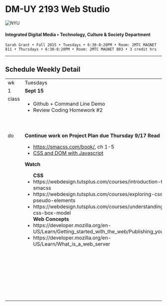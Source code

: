 # DM-UY 2193 Web Studio

![NYU](http://ws2.polishedsolid.com/de/nyu_soe_logo.png)
#### Integrated Digital Media • Technology, Culture & Society Department

    Sarah Grant • Fall 2015 • Tuesdays • 6:30-8:20PM • Room: 2MTC MAGNET 811 • Thursdays • 6:30-8:20PM • Room: 2MTC MAGNET 803 • 3 credit hrs

---

## Schedule Weekly Detail

<table>
<tr>
<td>wk</td>
<td>Tuesdays</td>
<td>Thursdays</td>
</tr>
<!-- first week -->
<tr>
        <td valign="top" width="4%">1</td>
        <td valign="top" width="48%"><strong>Sept 15</strong></td>
        <td valign="top" width="48%"><strong>Sept 17</strong></td>
    </tr>
 <tr>
        <td valign="top">class</td>
        <td valign="top">
            <ul>
                <li>Github + Command Line Demo</li>
                <li>Review Coding Homework #2</li>
            </ul>
        </td>
        <td valign="top">
            <ul>
                <li>Review Project Plan Homework</li>
                <li>Using ssh keys with Github</li>
                <li>CSS basics wrap-up: box model and positioning</li>
                <li>SMACCS style of writing CSS</li>
            </ul>
        </td>
</tr>
<tr>
        <td valign="top">do</td>
        <td valign="top">
            <strong>Continue work on Project Plan due Thursday 9/17</strong>
            <strong>Read</strong>
            <ul>
                <li><a href="https://smacss.com/book/" target="_blank">https://smacss.com/book/</a>, ch 1-5</li>
                <li><a href="https://developer.mozilla.org/en-US/docs/Web/Guide/CSS/Getting_Started/JavaScript" target="_blank">CSS and DOM with Javascript</a></li>
            </ul>
            <strong>Watch</strong>
            <ul>
                <strong>CSS</strong>
                <li>https://webdesign.tutsplus.com/courses/introduction-to-smacss</li>
                <li>https://webdesign.tutsplus.com/courses/exploring-css-pseudo-elements</li>
                <li>https://webdesign.tutsplus.com/courses/understanding-the-css-box-model</li>
                <strong>Web Concepts</strong>
                <li>https://developer.mozilla.org/en-US/Learn/Getting_started_with_the_web/Publishing_your_website</li>
                <li>https://developer.mozilla.org/en-US/Learn/What_is_a_web_server</li>
            </ul>
        </td>
        <td valign="top">
            <strong>Coding Homework #3 due Tuesday 9/22</strong>
            <ul>
                <li>Create an HTML page using CSS positioning as covered in class, using SMACCS style of organizing your CSS.</li>
            </ul>
            <strong>Read</strong>
            <ul>
                <li><a href="https://smacss.com/book/" target="_blank">https://smacss.com/book/</a>, ch 6-9</li>
                <li><a href="https://developer.mozilla.org/en-US/docs/Web/API/Document_Object_Model/Introduction" target="_blank">Intro to DOM</a></li>
                <li><a href="https://developer.mozilla.org/en-US/docs/Web/Guide/CSS/Getting_Started/JavaScript" target="_blank">JS + CSS</a></li>
                <li><a href="https://developer.mozilla.org/en-US/Learn/Getting_started_with_the_web/JavaScript_basics" target="_blank">Javascript Basics</a></li>
            </ul>
            <strong>Watch</strong>
            <ul>
                <strong>JS + Dev tools console</strong>
                <li>http://discover-devtools.codeschool.com/chapters/3?locale=en</li>
                <li>http://discover-devtools.codeschool.com/chapters/3/challenges/1?locale=en</li>
                <li>http://discover-devtools.codeschool.com/levels/3/challenges/7?locale=en</li>
                <li>http://discover-devtools.codeschool.com/levels/3/challenges/11?locale=en</li>
            </ul>
        </td>
</tr>
</table>